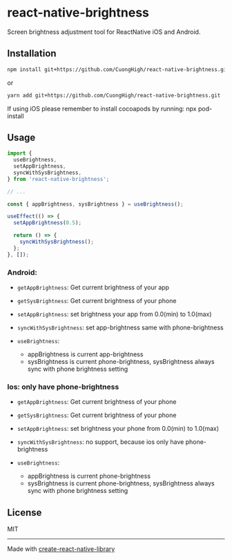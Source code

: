 # react-native-brightness

Screen brightness adjustment tool for ReactNative iOS and Android.

## Installation

```sh
npm install git+https://github.com/CuongHigh/react-native-brightness.git
```

or

```sh
yarn add git+https://github.com/CuongHigh/react-native-brightness.git
```

If using iOS please remember to install cocoapods by running: npx pod-install

## Usage

```js
import {
  useBrightness,
  setAppBrightness,
  syncWithSysBrightness,
} from 'react-native-brightness';

// ...

const { appBrightness, sysBrightness } = useBrightness();

useEffect(() => {
  setAppBrightness(0.5);

  return () => {
    syncWithSysBrightness();
  };
}, []);
```

### Android:

- `getAppBrightness`: Get current brightness of your app

- `getSysBrightness`: Get current brightness of your phone

- `setAppBrightness`: set brightness your app from 0.0(min) to 1.0(max)

- `syncWithSysBrightness`: set app-brightness same with phone-brightness

- `useBrightness`:
    + appBrightness is current app-brightness
    + sysBrightness is current phone-brightness, sysBrightness always sync with phone brightness setting

### Ios: only have phone-brightness

- `getAppBrightness`: Get current brightness of your phone

- `getSysBrightness`: Get current brightness of your phone

- `setAppBrightness`: set brightness your phone from 0.0(min) to 1.0(max)

- `syncWithSysBrightness`: no support, because ios only have phone-brightness

- `useBrightness`:
    + appBrightness is current phone-brightness
    + sysBrightness is current phone-brightness, sysBrightness always sync with phone brightness setting

## License

MIT

---

Made with [create-react-native-library](https://github.com/callstack/react-native-builder-bob)
